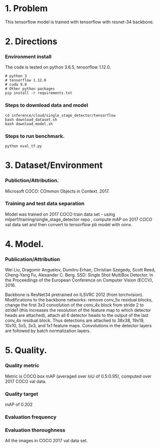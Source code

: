 
# 1. Problem
This tensorflow model is trained with tensorflow with resnet-34 backbone.

# 2. Directions

### Environment install
The code is tested on python 3.6.5, tensorflow 1.12.0.
```
# python 3
# tensorflow 1.12.0
# cuda 9.0
# Other python packages
pip install -r requirements.txt
```

### Steps to download data and model
```
cd inference/cloud/single_stage_detector/tensorflow
bash download_dataset.sh
bash download_model.sh
```

### Steps to run benchmark.
```
python eval_tf.py 
```

# 3. Dataset/Environment
### Publiction/Attribution.
Microsoft COCO: COmmon Objects in Context. 2017.

### Training and test data separation
Model was trained on 2017 COCO train data set - using mlperf/training/single_stage_detector repo , compute mAP on 2017 COCO val data set and then convert to tensorflow pb model with onnx.

# 4. Model.
### Publication/Attribution
Wei Liu, Dragomir Anguelov, Dumitru Erhan, Christian Szegedy, Scott Reed, Cheng-Yang Fu, Alexander C. Berg. SSD: Single Shot MultiBox Detector. In the Proceedings of the European Conference on Computer Vision (ECCV), 2016.

Backbone is ResNet34 pretrained on ILSVRC 2012 (from torchvision). Modifications to the backbone networks: remove conv_5x residual blocks, change the first 3x3 convolution of the conv_4x block from stride 2 to stride1 (this increases the resolution of the feature map to which detector heads are attached), attach all 6 detector heads to the output of the last conv_4x residual block. Thus detections are attached to 38x38, 19x19, 10x10, 5x5, 3x3, and 1x1 feature maps. Convolutions in the detector layers are followed by batch normalization layers.

# 5. Quality.
### Quality metric
Metric is COCO box mAP (averaged over IoU of 0.5:0.95), computed over 2017 COCO val data.

### Quality target
mAP of 0.202

### Evaluation frequency

### Evaluation thoroughness
All the images in COCO 2017 val data set.
